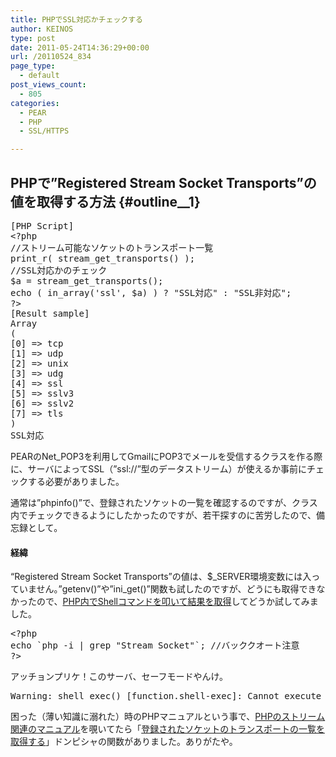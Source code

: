 ```yaml
---
title: PHPでSSL対応かチェックする
author: KEINOS
type: post
date: 2011-05-24T14:36:29+00:00
url: /20110524_834
page_type:
  - default
post_views_count:
  - 805
categories:
  - PEAR
  - PHP
  - SSL/HTTPS

---
```

## PHPで”Registered Stream Socket Transports”の値を取得する方法 {#outline__1}

<div class="section">
  <pre class="syntax-highlight">
[PHP Script]
<span class="synSpecial">&#60;?php</span>
<span class="synComment">//ストリーム可能なソケットのトランスポート一覧</span>
<span class="synIdentifier">print_r</span><span class="synSpecial">(</span> <span class="synIdentifier">stream_get_transports</span><span class="synSpecial">()</span> <span class="synSpecial">)</span>;
<span class="synComment">//SSL対応かのチェック</span>
<span class="synStatement">$</span><span class="synIdentifier">a</span> <span class="synStatement">=</span> <span class="synIdentifier">stream_get_transports</span><span class="synSpecial">()</span>;
<span class="synPreProc">echo</span> <span class="synSpecial">(</span> <span class="synIdentifier">in_array</span><span class="synSpecial">(</span>'<span class="synConstant">ssl</span>', <span class="synStatement">$</span><span class="synIdentifier">a</span><span class="synSpecial">)</span> <span class="synSpecial">)</span> <span class="synStatement">?</span> &#34;<span class="synConstant">SSL対応</span>&#34; <span class="synStatement">:</span> &#34;<span class="synConstant">SSL非対応</span>&#34;;
<span class="synSpecial">?&#62;</span>
[Result sample]
Array
(
[0] =<span class="synError">&#62;</span> tcp
[1] =<span class="synError">&#62;</span> udp
[2] =<span class="synError">&#62;</span> unix
[3] =<span class="synError">&#62;</span> udg
[4] =<span class="synError">&#62;</span> ssl
[5] =<span class="synError">&#62;</span> sslv3
[6] =<span class="synError">&#62;</span> sslv2
[7] =<span class="synError">&#62;</span> tls
)
SSL対応
</pre>
  
  <p>
    PEARのNet_POP3を利用してGmailにPOP3でメールを受信するクラスを作る際に、サーバによってSSL（&#8221;ssl://&#8221;型のデータストリーム）が使えるか事前にチェックする必要がありました。
  </p>
  
  <p>
    通常は&#8221;phpinfo()&#8221;で、登録されたソケットの一覧を確認するのですが、クラス内でチェックできるようにしたかったのですが、若干探すのに苦労したので、備忘録として。
  </p>
  
  <h4 id="outline__1_0_1">
    経緯
  </h4>
  
  <p>
    &#8220;Registered Stream Socket Transports&#8221;の値は、$_SERVER環境変数には入っていません。&#8221;getenv()&#8221;や&#8221;ini_get()&#8221;関数も試したのですが、どうにも取得できなかったので、<a href="https://blog.keinos.com/20100114_812" target="_blank">PHP内でShellコマンドを叩いて結果を取得</a>してどうか試してみました。
  </p>
  
  <pre class="syntax-highlight">
<span class="synSpecial">&#60;?php</span>
<span class="synPreProc">echo</span> `<span class="synConstant">php -i | grep &#34;Stream Socket&#34;</span>`; <span class="synComment">//バッククオート注意</span>
<span class="synSpecial">?&#62;</span>
</pre>
  
  <p>
    アッチョンプリケ！このサーバ、セーフモードやんけ。
  </p>
  
  <pre>
Warning: shell_exec() [function.shell-exec]: Cannot execute using backquotes in Safe Mode in /virtual/xxxx/public_html/test/test.php on line 18
</pre>
  
  <p>
    困った（薄い知識に溺れた）時のPHPマニュアルという事で、<a href="http://www.php.net/manual/ja/book.stream.php" target="_blank">PHPのストリーム関連のマニュアル</a>を覗いてたら「<a href="http://www.php.net/manual/ja/function.stream-get-transports.php" target="_blank">登録されたソケットのトランスポートの一覧を取得する</a>」ドンピシャの関数がありました。ありがたや。
  </p>
</div>